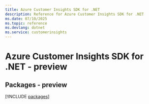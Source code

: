 ```yaml
---
title: Azure Customer Insights SDK for .NET
description: Reference for Azure Customer Insights SDK for .NET
ms.date: 07/10/2025
ms.topic: reference
ms.devlang: dotnet
ms.service: customerinsights
---
```

# Azure Customer Insights SDK for .NET - preview
## Packages - preview
[!INCLUDE [packages](customer-insights-index.md)]